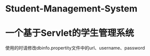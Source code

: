 # Student-Management-System
# 一个基于Servlet的学生管理系统

使用的时请修改dbinfo.propertity文件中的url、username、password
